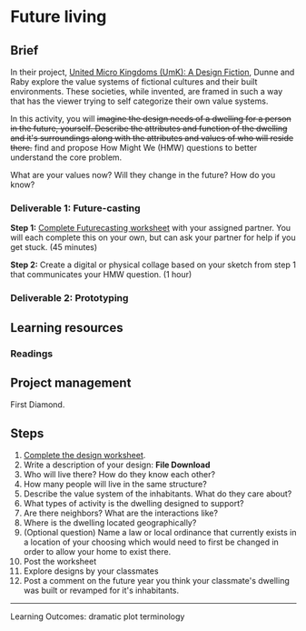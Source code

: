 # Future living

## Brief
In their project, [United Micro Kingdoms (UmK): A Design Fiction](http://www.unitedmicrokingdoms.org/), Dunne and Raby explore the value systems of fictional cultures and their built environments. These societies, while invented, are framed in such a way that has the viewer trying to self categorize their own value systems.

  In this activity, you will ~~imagine the design needs of a dwelling for a person in the future, yourself. Describe the attributes and function of the dwelling and it's surroundings along with the attributes and values of who will reside there.~~ find and propose How Might We (HMW) questions to better understand the core problem.

What are your values now?
Will they change in the future?
How do you know?

### Deliverable 1: Future-casting
**Step 1:** [Complete Futurecasting worksheet](https://docs.google.com/presentation/d/1eYc1Jnw937SZmfk0vvyZl-N265pWCgvpkAypJXCOX50/edit?usp=sharing) with your assigned partner. You will each complete this on your own, but can ask your partner for help if you get stuck. (45 minutes)

**Step 2:** Create a digital or physical collage based on your sketch from step 1 that communicates your HMW question. (1 hour)

### Deliverable 2: Prototyping

## Learning resources
### Readings

## Project management
First Diamond.

## Steps

1. [Complete the design worksheet](../toolkit/futurecasting_site_design.md).
2. Write a description of your design: **File Download** 
  1. Who will live there? How do they know each other?
  2. How many people will live in the same structure?
  3. Describe the value system of the inhabitants. What do they care about?
  4. What types of activity is the dwelling designed to support?
  5. Are there neighbors? What are the interactions like?  
  6. Where is the dwelling located geographically?
  7. (Optional question) Name a law or local ordinance that currently exists in a location of your choosing which would need to first be changed in order to allow your home to exist there.
3. Post the worksheet
4. Explore designs by your classmates
5. Post a comment on the future year you think your classmate's dwelling was built or revamped for it's inhabitants.

---

Learning Outcomes:
dramatic plot
terminology